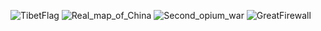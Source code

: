 ![TibetFlag](https://edramatica.com/images/thumb/1/12/TibetFlag.png/700px-TibetFlag.png)
![Real_map_of_China](https://edramatica.com/images/thumb/6/68/Real_map_of_China.jpg/600px-Real_map_of_China.jpg)
![Second_opium_war](https://edramatica.com/images/6/64/Second_opium_warb17fec93446e2bf26b74.jpg)
![GreatFirewall](https://edramatica.com/images/e/e7/GreatFirewall.jpg)
